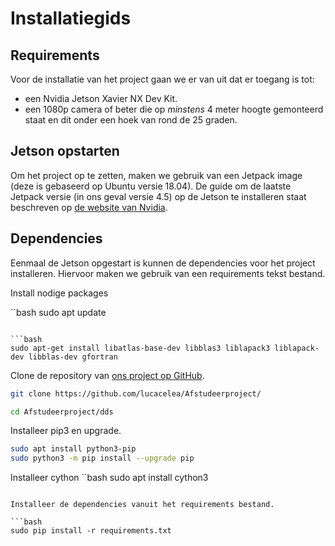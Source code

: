 # Installatiegids

## Requirements

Voor de installatie van het project gaan we er van uit dat er toegang is tot:
* een Nvidia Jetson Xavier NX Dev Kit.
* een 1080p camera of beter die op _minstens_ 4 meter hoogte gemonteerd staat en dit onder een hoek van rond de 25 graden.

## Jetson opstarten

Om het project op te zetten, maken we gebruik van een Jetpack image (deze is gebaseerd op Ubuntu versie 18.04). De guide om de laatste Jetpack versie (in ons geval versie 4.5) op de Jetson te installeren staat beschreven op [de website van Nvidia](https://developer.nvidia.com/embedded/learn/get-started-jetson-xavier-nx-devkit). 

## Dependencies

Eenmaal de Jetson opgestart is kunnen de dependencies voor het project installeren. Hiervoor maken we gebruik van een requirements tekst bestand.

Install nodige packages

``bash
sudo apt update
```

```bash
sudo apt-get install libatlas-base-dev libblas3 liblapack3 liblapack-dev libblas-dev gfortran
```

Clone de repository van [ons project op GitHub](https://github.com/lucacelea/Afstudeerproject/).

```bash
git clone https://github.com/lucacelea/Afstudeerproject/

cd Afstudeerproject/dds
```

Installeer pip3 en upgrade.

```bash
sudo apt install python3-pip
sudo python3 -m pip install --upgrade pip
```

Installeer cython
``bash
sudo apt install cython3
```

Installeer de dependencies vanuit het requirements bestand.

```bash
sudo pip install -r requirements.txt
```



